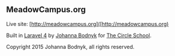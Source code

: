 ## MeadowCampus.org

Live site: [http://meadowcampus.org]([http://meadowcampus.org)

Built in [Laravel 4](http://laravel.com/) by [Johanna Bodnyk](mailto:bodnyk@gmail.com) for [The Circle School](http://circleschool.org/).

Copyright 2015 Johanna Bodnyk, all rights reserved.

